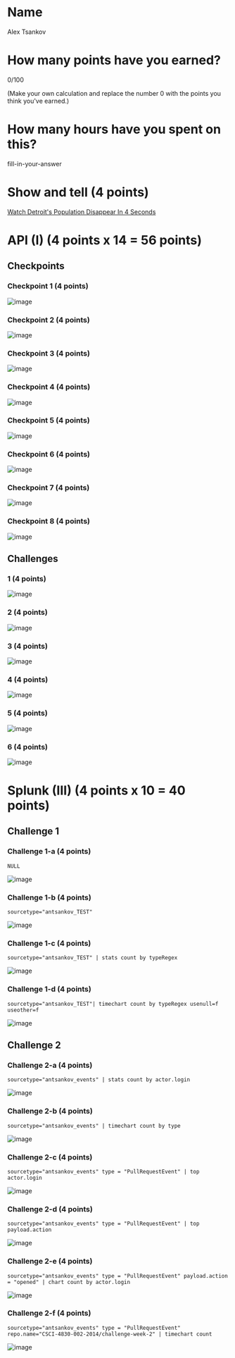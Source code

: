 # Name

Alex Tsankov

# How many points have you earned?

0/100

(Make your own calculation and replace the number 0 with the points you think you've earned.)

# How many hours have you spent on this?

fill-in-your-answer

# Show and tell (4 points)

[Watch Detroit's Population Disappear In 4 Seconds](http://www.huffingtonpost.com/2014/03/07/detroit-population-gif_n_4913997.html)

# API (I) (4 points x 14 = 56 points)

## Checkpoints

### Checkpoint 1 (4 points)

![image](image.png?raw=true)

### Checkpoint 2 (4 points)

![image](image.png?raw=true)

### Checkpoint 3 (4 points)

![image](image.png?raw=true)

### Checkpoint 4 (4 points)

![image](image.png?raw=true)

### Checkpoint 5 (4 points)

![image](image.png?raw=true)

### Checkpoint 6 (4 points)

![image](image.png?raw=true)

### Checkpoint 7 (4 points)

![image](image.png?raw=true)

### Checkpoint 8 (4 points)

![image](image.png?raw=true)

## Challenges

### 1 (4 points)

![image](image.png?raw=true)

### 2 (4 points)

![image](image.png?raw=true)

### 3 (4 points)

![image](image.png?raw=true)

### 4 (4 points)

![image](image.png?raw=true)

### 5 (4 points)

![image](image.png?raw=true)

### 6 (4 points)

![image](image.png?raw=true)



# Splunk (III) (4 points x 10 = 40 points)

## Challenge 1

### Challenge 1-a (4 points)
```
NULL
```
![image](image.png?raw=true)

### Challenge 1-b (4 points)
```
sourcetype="antsankov_TEST"
```
![image](image.png?raw=true)

### Challenge 1-c (4 points)
```
sourcetype="antsankov_TEST" | stats count by typeRegex
```
![image](image.png?raw=true)

### Challenge 1-d (4 points)
```
sourcetype="antsankov_TEST"| timechart count by typeRegex usenull=f useother=f
```
![image](image.png?raw=true)

## Challenge 2

### Challenge 2-a (4 points)
```
sourcetype="antsankov_events" | stats count by actor.login
```

![image](image.png?raw=true)

### Challenge 2-b (4 points)
```
sourcetype="antsankov_events" | timechart count by type
```
![image](image.png?raw=true)

### Challenge 2-c (4 points)
```
sourcetype="antsankov_events" type = "PullRequestEvent" | top actor.login
```
![image](image.png?raw=true)

### Challenge 2-d (4 points)
```
sourcetype="antsankov_events" type = "PullRequestEvent" | top payload.action
```
![image](image.png?raw=true)

### Challenge 2-e (4 points)
```
sourcetype="antsankov_events" type = "PullRequestEvent" payload.action = "opened" | chart count by actor.login
```
![image](image.png?raw=true)

### Challenge 2-f (4 points)
```
sourcetype="antsankov_events" type = "PullRequestEvent" repo.name="CSCI-4830-002-2014/challenge-week-2" | timechart count
```
![image](image.png?raw=true)
